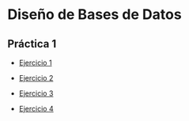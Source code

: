 # Diseño de Bases de Datos

## Práctica 1

- [Ejercicio 1][1]

[1]: https://github.com/alexisarte/DBD/blob/main/practica1/ejercicio1.md


- [Ejercicio 2][2]

[2]: https://github.com/alexisarte/DBD/blob/main/practica1/ejercicio2.md


- [Ejercicio 3][3]

[3]: https://github.com/alexisarte/DBD/blob/main/practica1/ejercicio3.md


- [Ejercicio 4][4]

[4]: https://github.com/alexisarte/DBD/blob/main/practica1/ejercicio4.md
